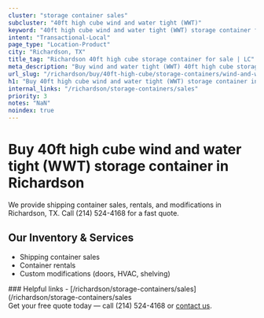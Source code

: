 ```yaml
---
cluster: "storage container sales"
subcluster: "40ft high cube wind and water tight (WWT)"
keyword: "40ft high cube wind and water tight (WWT) storage container for sale Richardson, TX"
intent: "Transactional-Local"
page_type: "Location-Product"
city: "Richardson, TX"
title_tag: "Richardson 40ft high cube storage container for sale | LC"
meta_description: "Buy wind and water tight (WWT) 40ft high cube storage container sale with local delivery in Richardson, TX. LC Container — local Since 2003. Request a fast quote today."
url_slug: "/richardson/buy/40ft-high-cube/storage-containers/wind-and-water-tight-wwt"
h1: "Buy 40ft high cube wind and water tight (WWT) storage container in Richardson"
internal_links: "/richardson/storage-containers/sales"
priority: 3
notes: "NaN"
noindex: true
---
```


# Buy 40ft high cube wind and water tight (WWT) storage container in Richardson

We provide shipping container sales, rentals, and modifications in Richardson, TX. Call (214) 524-4168 for a fast quote.

## Our Inventory & Services
- Shipping container sales
- Container rentals
- Custom modifications (doors, HVAC, shelving)

<div data-section="internal-links">
### Helpful links
- [/richardson/storage-containers/sales](/richardson/storage-containers/sales
</div>

<div data-section="cta">
Get your free quote today — call (214) 524-4168 or <a href="/contact">contact us</a>.
</div>

<script type="application/ld+json">{"@context":"https://schema.org","@type":"FAQPage","mainEntity":[{"@type":"Question","name":"How much does delivery cost in Richardson, TX?","acceptedAnswer":{"@type":"Answer","text":"Delivery costs vary by distance and container size. Most deliveries in Richardson, TX range from $150-$300. Call (214) 524-4168 for an exact quote based on your specific location."}},{"@type":"Question","name":"Do you offer financing or payment plans?","acceptedAnswer":{"@type":"Answer","text":"We accept major credit cards, checks, and can discuss commercial terms for bulk purchases. Call (214) 524-4168 to discuss options."}},{"@type":"Question","name":"Can you customize containers in Richardson, TX?","acceptedAnswer":{"@type":"Answer","text":"Yes — we perform modifications like doors, HVAC, insulation, and shelving. Request a custom quote at (214) 524-4168 or via our contact form."}}]}</script>
